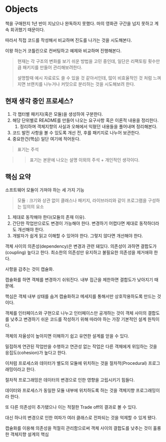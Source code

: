 # Objects

책을 구매한지 1년 반이 지났으나 완독하지 못했다. 마의 영화관 구간을 넘지 못하고 계속 회귀했기 때문이다.

따라서 직접 코드를 작성해서 비교하며 진도를 나가는 것을 시도해본다.

이왕 하는거 코틀린으로 컨버팅하고 예제와 비교하며 진행해본다.

> 현재는 각 구조의 변화를 보기 쉬운 방법을 고민 중인데, 일단은 리팩토링 횟수만큼 패키지를 만들어 관리해보려한다.
> 
> 설명할때 예시 자료로도 쓸 수 있을 것 같아서인데, 많이 비효율적인 것 처럼 느껴지면 브랜치를 나누거나 커밋으로 분리하는 것을 시도해보려 한다.

## 현재 생각 중인 프로세스?

1. 각 챕터별 패키지(혹은 모듈)을 생성하여 구분한다.
2. 해당 단위별로 README를 만들어 나오는 요구사항 혹은 이론적 내용을 정리한다.
    1. 정리하며 객체지향의 사실과 오해에서 익혔던 내용들을 풀어내며 정리해본다.
3. 코드 발전 사항을 볼 수 있도록 개선 전, 후를 패키지로 나누어 보관한다.
4. 중요한건(핵심) 일단 여기에 적어둔다.

> 표기는 주석

>> 표기는 본문에 나오는 설명 이외의 주석 + 개인적인 생각이다.

## 핵심 요약

소프트웨어 모듈이 가져야 하는 세 가지 기능

> 모듈 : 크기와 상관 없이 클래스나 패키지, 라이브러리와 같이 프로그램을 구성하는 임의의 요소

1. 제대로 동작해야 한다(모듈의 존재 이유).
2. 간단한 작업만으로도 변경이 가능해야 한다. 변경하기 어렵다면 제대로 동작하더라도 개선해야 한다.
3. 개발자가 쉽게 읽고 이해할 수 있어야 한다. 그렇지 않다면 개선해야 한다.

객체 사이의 의존성(dependency)은 변경과 관련 돼있다. 의존성이 과하면 결합도가(coupling) 높다고 한다. 최소한의 의존성만 유지하고 불필요한 의존성을 제거애햐 한다.

사항을 감추는 것이 캡슐화.

캡슐화를 하면 객체를 변경하기 쉬워진다. 내부 접근을 제한하면 결합도가 낮아지기 때문에.

핵심은 객체 내부 상태를 숨겨 캡슐화하고 메세지를 통해서만 상호작용하도록 만드는 것이다.

객체를 인터페이스와 구현으로 나누고 인터페이스만 공개하는 것이 객체 사이의 결합도를 낮추고 변경하기 쉬운 코드를 작성하기 위해 따라야 하는 가장 기본적인 설계 원칙이다.

객체의 자율성이 높아지면 이해하기 쉽고 유연한 설계를 얻을 수 있다.

밀접하게 연관된 작업만을 수행하고 연관성 없는 작업은 다른 객체에게 위임하는 것을 응집도(cohesion)가 높다고 한다.

이처럼 프로세스와 데이터가 별도의 모듈에 위치하는 것을 절차적(Procedural) 프로그래밍이라고 한다.

절차적 프로그래밍은 데이터의 변경으로 인한 영향을 고립시키기 힘들다.

데이터와 프로세스가 동일한 모듈 내부에 위치하도록 하는 것을 객체지향 프로그래밍이라 한다.

또 다른 의존성이 추가됐으나 이는 적절한 Trade off의 결과로 볼 수 있다.

대신 하나의 변경으로 인한 여파가 여러 클래스로 전파되는 것을 억제할 수 있게 됐다.

캡슐화를 이용해 의존성을 적절히 관리함으로써 객체 사이의 결합도를 낮추는 것이 훌륭한 객체지향 설계의 핵심


